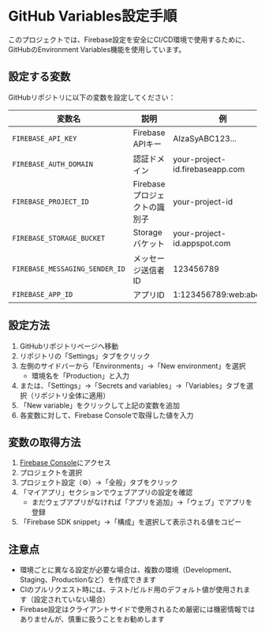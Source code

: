 # GitHub Variables設定手順

このプロジェクトでは、Firebase設定を安全にCI/CD環境で使用するために、GitHubのEnvironment Variables機能を使用しています。

## 設定する変数

GitHubリポジトリに以下の変数を設定してください：

| 変数名 | 説明 | 例 |
|--------|------|-----|
| `FIREBASE_API_KEY` | Firebase APIキー | AIzaSyABC123... |
| `FIREBASE_AUTH_DOMAIN` | 認証ドメイン | your-project-id.firebaseapp.com |
| `FIREBASE_PROJECT_ID` | Firebaseプロジェクトの識別子 | your-project-id |
| `FIREBASE_STORAGE_BUCKET` | Storageバケット | your-project-id.appspot.com |
| `FIREBASE_MESSAGING_SENDER_ID` | メッセージ送信者ID | 123456789 |
| `FIREBASE_APP_ID` | アプリID | 1:123456789:web:abcdef |

## 設定方法

1. GitHubリポジトリページへ移動
2. リポジトリの「Settings」タブをクリック
3. 左側のサイドバーから「Environments」→「New environment」を選択
   - 環境名を「Production」と入力
4. または、「Settings」→「Secrets and variables」→「Variables」タブを選択（リポジトリ全体に適用）
5. 「New variable」をクリックして上記の変数を追加
6. 各変数に対して、Firebase Consoleで取得した値を入力

## 変数の取得方法

1. [Firebase Console](https://console.firebase.google.com/)にアクセス
2. プロジェクトを選択
3. プロジェクト設定（⚙）→「全般」タブをクリック
4. 「マイアプリ」セクションでウェブアプリの設定を確認
   - まだウェブアプリがなければ「アプリを追加」→「ウェブ」でアプリを登録
5. 「Firebase SDK snippet」→「構成」を選択して表示される値をコピー

## 注意点

- 環境ごとに異なる設定が必要な場合は、複数の環境（Development、Staging、Productionなど）を作成できます
- CIのプルリクエスト時には、テスト/ビルド用のデフォルト値が使用されます（設定されていない場合）
- Firebase設定はクライアントサイドで使用されるため厳密には機密情報ではありませんが、慎重に扱うことをお勧めします